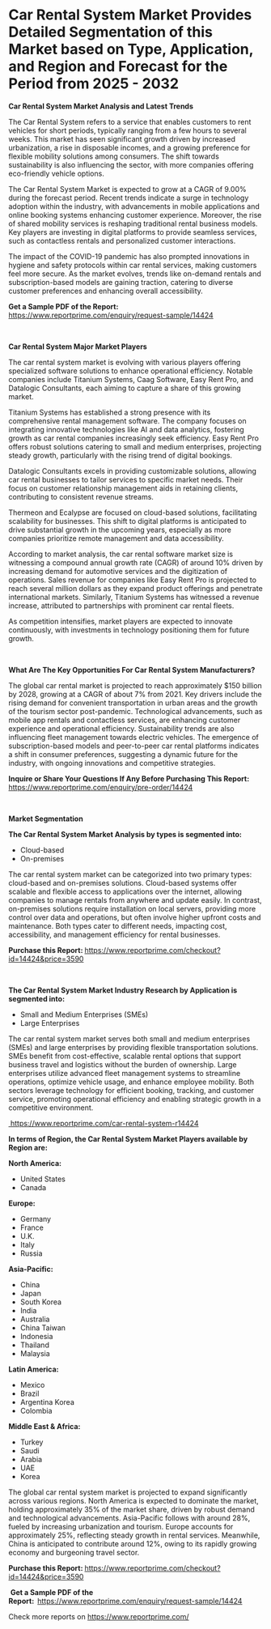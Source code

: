 <p><h1>Car Rental System Market Provides Detailed Segmentation of this Market based on Type, Application, and Region and Forecast for the Period from 2025 - 2032</h1></p><p><strong>Car Rental System Market Analysis and Latest Trends</strong></p>
<p><p>The Car Rental System refers to a service that enables customers to rent vehicles for short periods, typically ranging from a few hours to several weeks. This market has seen significant growth driven by increased urbanization, a rise in disposable incomes, and a growing preference for flexible mobility solutions among consumers. The shift towards sustainability is also influencing the sector, with more companies offering eco-friendly vehicle options.</p><p>The Car Rental System Market is expected to grow at a CAGR of 9.00% during the forecast period. Recent trends indicate a surge in technology adoption within the industry, with advancements in mobile applications and online booking systems enhancing customer experience. Moreover, the rise of shared mobility services is reshaping traditional rental business models. Key players are investing in digital platforms to provide seamless services, such as contactless rentals and personalized customer interactions.</p><p>The impact of the COVID-19 pandemic has also prompted innovations in hygiene and safety protocols within car rental services, making customers feel more secure. As the market evolves, trends like on-demand rentals and subscription-based models are gaining traction, catering to diverse customer preferences and enhancing overall accessibility.</p></p>
<p><strong>Get a Sample PDF of the Report:&nbsp;</strong> <a href="https://www.reportprime.com/enquiry/request-sample/14424?utm_campaign=3027&utm_medium=2&utm_source=Github&utm_content=ia&utm_term=20032025&utm_id=car-rental-system">https://www.reportprime.com/enquiry/request-sample/14424</a></p>
<p>&nbsp;</p>
<p><strong>Car Rental System Major Market Players</strong></p>
<p><p>The car rental system market is evolving with various players offering specialized software solutions to enhance operational efficiency. Notable companies include Titanium Systems, Caag Software, Easy Rent Pro, and Datalogic Consultants, each aiming to capture a share of this growing market.</p><p>Titanium Systems has established a strong presence with its comprehensive rental management software. The company focuses on integrating innovative technologies like AI and data analytics, fostering growth as car rental companies increasingly seek efficiency. Easy Rent Pro offers robust solutions catering to small and medium enterprises, projecting steady growth, particularly with the rising trend of digital bookings.</p><p>Datalogic Consultants excels in providing customizable solutions, allowing car rental businesses to tailor services to specific market needs. Their focus on customer relationship management aids in retaining clients, contributing to consistent revenue streams.</p><p>Thermeon and Ecalypse are focused on cloud-based solutions, facilitating scalability for businesses. This shift to digital platforms is anticipated to drive substantial growth in the upcoming years, especially as more companies prioritize remote management and data accessibility.</p><p>According to market analysis, the car rental software market size is witnessing a compound annual growth rate (CAGR) of around 10% driven by increasing demand for automotive services and the digitization of operations. Sales revenue for companies like Easy Rent Pro is projected to reach several million dollars as they expand product offerings and penetrate international markets. Similarly, Titanium Systems has witnessed a revenue increase, attributed to partnerships with prominent car rental fleets.</p><p>As competition intensifies, market players are expected to innovate continuously, with investments in technology positioning them for future growth.</p></p>
<p>&nbsp;</p>
<p><strong>What Are The Key Opportunities For Car Rental System Manufacturers?</strong></p>
<p><p>The global car rental market is projected to reach approximately $150 billion by 2028, growing at a CAGR of about 7% from 2021. Key drivers include the rising demand for convenient transportation in urban areas and the growth of the tourism sector post-pandemic. Technological advancements, such as mobile app rentals and contactless services, are enhancing customer experience and operational efficiency. Sustainability trends are also influencing fleet management towards electric vehicles. The emergence of subscription-based models and peer-to-peer car rental platforms indicates a shift in consumer preferences, suggesting a dynamic future for the industry, with ongoing innovations and competitive strategies.</p></p>
<p><strong>Inquire or Share Your Questions If Any Before Purchasing This Report:</strong> <a href="https://www.reportprime.com/enquiry/pre-order/14424?utm_campaign=3027&utm_medium=2&utm_source=Github&utm_content=ia&utm_term=20032025&utm_id=car-rental-system">https://www.reportprime.com/enquiry/pre-order/14424</a></p>
<p>&nbsp;</p>
<p><strong>Market Segmentation</strong></p>
<p><strong>The Car Rental System Market Analysis by types is segmented into:</strong></p>
<p><ul><li>Cloud-based</li><li>On-premises</li></ul></p>
<p><p>The car rental system market can be categorized into two primary types: cloud-based and on-premises solutions. Cloud-based systems offer scalable and flexible access to applications over the internet, allowing companies to manage rentals from anywhere and update easily. In contrast, on-premises solutions require installation on local servers, providing more control over data and operations, but often involve higher upfront costs and maintenance. Both types cater to different needs, impacting cost, accessibility, and management efficiency for rental businesses.</p></p>
<p><strong>Purchase this Report:&nbsp;</strong><a href="https://www.reportprime.com/checkout?id=14424&price=3590&utm_campaign=3027&utm_medium=2&utm_source=Github&utm_content=ia&utm_term=20032025&utm_id=car-rental-system">https://www.reportprime.com/checkout?id=14424&price=3590</a></p>
<p>&nbsp;</p>
<p><strong>The Car Rental System Market Industry Research by Application is segmented into:</strong></p>
<p><ul><li>Small and Medium Enterprises (SMEs)</li><li>Large Enterprises</li></ul></p>
<p><p>The car rental system market serves both small and medium enterprises (SMEs) and large enterprises by providing flexible transportation solutions. SMEs benefit from cost-effective, scalable rental options that support business travel and logistics without the burden of ownership. Large enterprises utilize advanced fleet management systems to streamline operations, optimize vehicle usage, and enhance employee mobility. Both sectors leverage technology for efficient booking, tracking, and customer service, promoting operational efficiency and enabling strategic growth in a competitive environment.</p></p>
<p><a href="https://www.reportprime.com/car-rental-system-r14424?utm_campaign=3027&utm_medium=2&utm_source=Github&utm_content=ia&utm_term=20032025&utm_id=car-rental-system">&nbsp;https://www.reportprime.com/car-rental-system-r14424</a></p>
<p><strong>In terms of Region, the Car Rental System Market Players available by Region are:</strong></p>
<p>
    <p> <strong> North America: </strong>
        <ul>
            <li>United States</li>
            <li>Canada</li>
        </ul>
        </p> 
    <p> <strong> Europe: </strong>
        <ul>
            <li>Germany</li>
            <li>France</li>
            <li>U.K.</li>
            <li>Italy</li>
            <li>Russia</li>
        </ul>
        </p> 
    <p> <strong> Asia-Pacific: </strong>
        <ul>
            <li>China</li>
            <li>Japan</li>
            <li>South Korea</li>
            <li>India</li>
            <li>Australia</li>
            <li>China Taiwan</li>
            <li>Indonesia</li>
            <li>Thailand</li>
            <li>Malaysia</li>
        </ul>
        </p> 
    <p> <strong> Latin America: </strong>
        <ul>
            <li>Mexico</li>
            <li>Brazil</li>
            <li>Argentina Korea</li>
            <li>Colombia</li>
        </ul>
        </p> 
    <p> <strong> Middle East & Africa: </strong>
        <ul>
            <li>Turkey</li>
            <li>Saudi</li>
            <li>Arabia</li>
            <li>UAE</li>
            <li>Korea</li>
        </ul>
    </p>
    </p>
<p><p>The global car rental system market is projected to expand significantly across various regions. North America is expected to dominate the market, holding approximately 35% of the market share, driven by robust demand and technological advancements. Asia-Pacific follows with around 28%, fueled by increasing urbanization and tourism. Europe accounts for approximately 25%, reflecting steady growth in rental services. Meanwhile, China is anticipated to contribute around 12%, owing to its rapidly growing economy and burgeoning travel sector.</p></p>
<p><strong>Purchase this Report: </strong><a href="https://www.reportprime.com/checkout?id=14424&price=3590&utm_campaign=3027&utm_medium=2&utm_source=Github&utm_content=ia&utm_term=20032025&utm_id=car-rental-system">https://www.reportprime.com/checkout?id=14424&price=3590</a></p>
<p>&nbsp;<strong>Get a Sample PDF of the Report:&nbsp;&nbsp;</strong><a href="https://www.reportprime.com/enquiry/request-sample/14424?utm_campaign=3027&utm_medium=2&utm_source=Github&utm_content=ia&utm_term=20032025&utm_id=car-rental-system">https://www.reportprime.com/enquiry/request-sample/14424</a></p>
<p><strong></strong></p>
<p>Check more reports on <a href="https://www.reportprime.com/?utm_campaign=3027&utm_medium=2&utm_source=Github&utm_content=ia&utm_term=20032025&utm_id=car-rental-system">https://www.reportprime.com/</a></p>